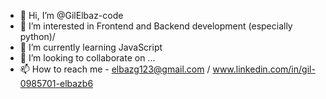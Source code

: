 - 👋 Hi, I’m @GilElbaz-code
- 👀 I’m interested in Frontend and Backend development (especially python)/
- 🌱 I’m currently learning JavaScript
- 💞️ I’m looking to collaborate on ...
- 📫 How to reach me - elbazg123@gmail.com / www.linkedin.com/in/‪gil-elbaz‬‏-0985701b6

<!---
GilElbaz-code/GilElbaz-code is a ✨ special ✨ repository because its `README.md` (this file) appears on your GitHub profile.
You can click the Preview link to take a look at your changes.
--->
